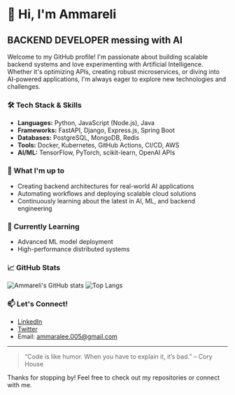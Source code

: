 # 👋 Hi, I'm Ammareli

## BACKEND DEVELOPER messing with AI

Welcome to my GitHub profile! I'm passionate about building scalable backend systems and love experimenting with Artificial Intelligence. Whether it's optimizing APIs, creating robust microservices, or diving into AI-powered applications, I'm always eager to explore new technologies and challenges.

### 🛠️ Tech Stack & Skills
- **Languages:** Python, JavaScript (Node.js), Java
- **Frameworks:** FastAPI, Django, Express.js, Spring Boot
- **Databases:** PostgreSQL, MongoDB, Redis
- **Tools:** Docker, Kubernetes, GitHub Actions, CI/CD, AWS
- **AI/ML:** TensorFlow, PyTorch, scikit-learn, OpenAI APIs

### 🚀 What I'm up to
- Creating backend architectures for real-world AI applications
- Automating workflows and deploying scalable cloud solutions
- Continuously learning about the latest in AI, ML, and backend engineering

### 🌱 Currently Learning
- Advanced ML model deployment
- High-performance distributed systems

### 📈 GitHub Stats
![Ammareli's GitHub stats](https://github-readme-stats.vercel.app/api?username=Ammareli&show_icons=true&theme=radical)
![Top Langs](https://github-readme-stats.vercel.app/api/top-langs/?username=Ammareli&layout=compact&theme=radical)

### 📫 Let's Connect!
- [LinkedIn](https://www.linkedin.com/in/ammareli) <!-- Replace with your real LinkedIn URL if available -->
- [Twitter](https://twitter.com/ammareli) <!-- Replace with your real Twitter URL if available -->
- Email: ammaralee.005@gmail.com <!-- Replace with your real email if you want it public -->

---

> “Code is like humor. When you have to explain it, it’s bad.” – Cory House

Thanks for stopping by! Feel free to check out my repositories or connect with me.
